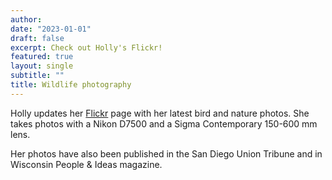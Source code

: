 ```yaml
---
author:
date: "2023-01-01"
draft: false
excerpt: Check out Holly's Flickr!
featured: true
layout: single
subtitle: ""
title: Wildlife photography
---
```

Holly updates her [Flickr](https://www.flickr.com/people/196943877@N07/) page with her latest bird and nature photos. She takes photos with a Nikon D7500 and a Sigma Contemporary 150-600 mm lens. 

Her photos have also been published in the San Diego Union Tribune and in Wisconsin People & Ideas magazine. 